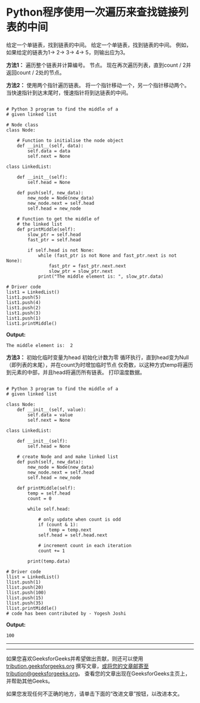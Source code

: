 # Python程序使用一次遍历来查找链接列表的中间

给定一个单链表，找到链表的中间。 给定一个单链表，找到链表的中间。 例如，如果给定的链表为1-> 2-> 3-> 4-> 5，则输出应为3。

**方法1：**
遍历整个链表并计算编号。 节点。 现在再次遍历列表，直到count / 2并返回count / 2处的节点。

**方法2：**
使用两个指针遍历链表。 将一个指针移动一个，另一个指针移动两个。 当快速指针到达末尾时，慢速指针将到达链表的中间。

```

# Python 3 program to find the middle of a   
# given linked list  

# Node class  
class Node:  

    # Function to initialise the node object  
    def __init__(self, data):  
        self.data = data  
        self.next = None 

class LinkedList: 

    def __init__(self): 
        self.head = None

    def push(self, new_data): 
        new_node = Node(new_data) 
        new_node.next = self.head 
        self.head = new_node 

    # Function to get the middle of  
    # the linked list 
    def printMiddle(self): 
        slow_ptr = self.head 
        fast_ptr = self.head 

        if self.head is not None: 
            while (fast_ptr is not None and fast_ptr.next is not None): 
                fast_ptr = fast_ptr.next.next
                slow_ptr = slow_ptr.next
            print("The middle element is: ", slow_ptr.data) 

# Driver code 
list1 = LinkedList() 
list1.push(5) 
list1.push(4) 
list1.push(2) 
list1.push(3) 
list1.push(1) 
list1.printMiddle() 

```

**Output:**

```
The middle element is:  2

```

**方法3：**
初始化临时变量为head
初始化计数为零
循环执行，直到head变为Null（即列表的末尾），并在count为时增加临时节点 仅奇数，以这种方式temp将遍历到元素的中部，并且head将遍历所有链表。 打印温度数据。

```

# Python 3 program to find the middle of a   
# given linked list  

class Node: 
    def __init__(self, value): 
        self.data = value 
        self.next = None

class LinkedList: 

    def __init__(self): 
        self.head = None

    # create Node and and make linked list 
    def push(self, new_data): 
        new_node = Node(new_data) 
        new_node.next = self.head 
        self.head = new_node 

    def printMiddle(self): 
        temp = self.head  
        count = 0

        while self.head: 

            # only update when count is odd 
            if (count & 1):  
                temp = temp.next
            self.head = self.head.next

            # increment count in each iteration  
            count += 1 

        print(temp.data)      

# Driver code 
llist = LinkedList()  
llist.push(1) 
llist.push(20)  
llist.push(100)  
llist.push(15)  
llist.push(35) 
llist.printMiddle() 
# code has been contributed by - Yogesh Joshi 

```

**Output:**

```
100

```



* * *

* * *

如果您喜欢GeeksforGeeks并希望做出贡献，则还可以使用 [tribution.geeksforgeeks.org](https://contribute.geeksforgeeks.org/) 撰写文章，或将您的文章邮寄至tribution@geeksforgeeks.org。 查看您的文章出现在GeeksforGeeks主页上，并帮助其他Geeks。

如果您发现任何不正确的地方，请单击下面的“改进文章”按钮，以改进本文。